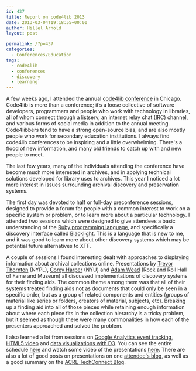 ```yaml
---
id: 437
title: Report on code4lib 2013
date: 2013-03-04T19:18:55+00:00
author: Hillel Arnold
layout: post

permalink: /?p=437
categories:
  - Conferences/Education
tags:
  - code4lib
  - conferences
  - discovery
  - learning
---
```

A few weeks ago, I attended the annual <a href="http://code4lib.org/conference/2013" target="_blank">code4lib conference</a> in Chicago. Code4lib is more than a conference; it’s a loose collective of software developers, programmers and people who work with technology in libraries, all of whom connect through a listserv, an internet relay chat (IRC) channel, and various forms of social media in addition to the annual meeting. Code4libbers tend to have a strong open-source bias, and are also mostly people who work for secondary education institutions. I always find code4lib conferences to be inspiring and a little overwhelming. There's a flood of new information, and many old friends to catch up with and new people to meet.

The last few years, many of the individuals attending the conference have become much more interested in archives, and in applying technical solutions developed for library uses to archives. This year I noticed a lot more interest in issues surrounding archival discovery and preservation systems.<!--more-->

The first day was devoted to half or full-day preconference sessions, designed to provide a forum for people with a common interest to work on a specific system or problem, or to learn more about a particular technology. I attended two sessions which were designed to give attendees a basic understanding of the <a href="http://wiki.code4lib.org/index.php/2013_preconference_proposals#RailsBridge_Intro_to_Ruby_on_Rails" target="_blank">Ruby programming language</a>, and specifically a discovery interface called <a href="http://wiki.code4lib.org/index.php/2013_preconference_proposals#Intro_to_Blacklight_2" target="_blank">Blacklight</a>. This is a language that is new to me, and it was good to learn more about other discovery systems which may be potential future alternatives to XTF.

A couple of sessions I found interesting dealt with approaches to displaying information about archival collections online. Presentations by <a href="http://code4lib.org/conference/2012/thornton" target="_blank">Trevor Thornton</a> (NYPL), <a href="http://code4lib.org/conference/2013/harper" target="_blank">Corey Harper</a> (NYU) and <a href="http://code4lib.org/conference/2013/wead" target="_blank">Adam Wead</a> (Rock and Roll Hall of Fame and Museum) all discussed implementations of discovery systems for their finding aids. The common theme among them was that all of their systems treated finding aids not as documents that could only be seen in a specific order, but as a group of related components and entities (groups of material like series or folders, creators of material, subjects, etc). Breaking up a finding aid into all of those pieces while retaining enough information about where each piece fits in the collection hierarchy is a tricky problem, but it seemed as though there were many commonalities in how each of the presenters approached and solved the problem.

I also learned a lot from sessions on <a href="http://code4lib.org/conference/2013/lynema-constabaris" target="_blank">Google Analytics event tracking</a>, <a href="http://code4lib.org/conference/2013/ronallo" target="_blank">HTML5 video</a> and <a href="http://code4lib.org/conference/2013/davidson" target="_blank">data visualizations with D3</a>. You can see the entire schedule <a href="http://code4lib.org/conference/2013/schedule" target="_blank">here</a> and watch some video of the presentations <a href="http://archive.org/search.php?query=subject%3A%22c4l13%22" target="_blank">here</a>. There are also a lot of good posts on presentations on one <a href="http://cynng.wordpress.com/tag/c4l13/" target="_blank">attendee's blog</a>, as well as a good summary on the <a href="http://acrl.ala.org/techconnect/?p=2946" target="_blank">ACRL TechConnect Blog</a>.